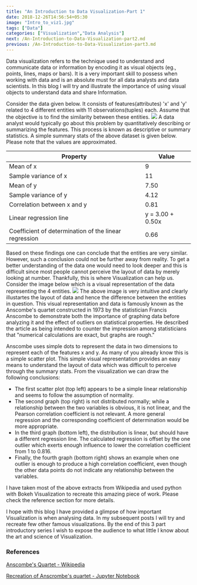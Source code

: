 ```yaml
---
title: "An Introduction to Data Visualization-Part 1"
date: 2018-12-26T14:56:54+05:30
image: "Intro_to_viz1.jpg"
tags: ["Data"]
categories: ["Visualization","Data Analysis"]
next: /An-Introduction-to-Data-Visualization-part2.md
previous: /An-Introduction-to-Data-Visualization-part3.md
---
```

Data visualization refers to the technique used to understand and communicate data or information by encoding it as visual objects (eg., points, lines, maps or bars). It is a very important skill to possess when working with data and is an absolute must for all data analysts and data scientists. In this blog I will try and illustrate the importance of using visual objects to understand data and share Information.

Consider the data given below. It consists of features(attributes) 'x' and 'y' related to 4 different entities with 11 observations(tuples) each. Assume that the objective is to find the similarity between these entities.
![](/anscombes_quartet.png)
 A data analyst would typically go about this problem by quantitatively describing or summarizing the features. This process is known as descriptive or summary statistics. A simple summary stats of the above dataset is given below. Please note that the values are approximated.

 Property |	Value 	
 ---------|----------
Mean of x 	|9 	
Sample variance of x |	11 	
Mean of y |	7.50 	
Sample variance of y |	4.12
Correlation between x and y |	0.81
Linear regression line |	y = 3.00 + 0.50x
Coefficient of determination of the linear regression |	0.66 	

Based on these findings one can conclude that the entities are very similar. However, such a conclusion could not be further away from reality. To get a better understanding of the data one would need to look deeper and this is difficult since most people cannot perceive the layout of data by merely looking at number. Thankfully, this is where Visualization can help us. Consider the image below which is a visual representation of the data representing the 4 entities.
![](/anscombe_quartet_viz.png)
The above image is very intuitive and clearly illustartes the layout of data and hence the difference between the entities in question. This visual representation and data is famously known as the Anscombe's quartet constructed in 1973 by the statistician Francis Anscombe to demonstrate both the importance of graphing data before analyzing it and the effect of outliers on statistical properties. He described the article as being intended to counter the impression among statisticians that "numerical calculations are exact, but graphs are rough."

Anscombe uses simple dots to represent the data in two dimensions to represent each of the features x and y. As many of you already know this is a simple scatter plot. This simple visual representation provides an easy means to understand the layout of data which was difficult to perceive through the summary stats. From the visualization we can draw the following conclusions:

* The first scatter plot (top left) appears to be a simple linear relationship  and seems to follow the assumption of normality.
* The second graph (top right) is not distributed normally; while a relationship between the two variables is obvious, it is not linear, and the Pearson correlation coefficient is not relevant. A more general regression and the corresponding coefficient of determination would be more appropriate.
* In the third graph (bottom left), the distribution is linear, but should have a different regression line. The calculated regression is offset by the one outlier which exerts enough influence to lower the correlation coefficient from 1 to 0.816.
* Finally, the fourth graph (bottom right) shows an example when one outlier is enough to produce a high correlation coefficient, even though the other data points do not indicate any relationship between the variables.

I have taken most of the above extracts from Wikipedia and used python with Bokeh Visualization to recreate this amazing piece of work. Please check the reference section for more details.

I hope with this blog I have provided a glimpse of how important Visualization is when analysing data. In my subsequent posts I will try and recreate few other famous visualizations. By the end of this 3 part introductory series I wish to expose the audience to what little I know about the art and science of Visualization.

### References

[Anscombe's Quartet - Wikipedia](https://en.wikipedia.org/wiki/Anscombe%27s_quartet)

[Recreation of Anscrombe's quartet - Jupyter Notebook](https://github.com/agnurva/WorkingDirectory/blob/master/Anscombe_Quartet.ipynb)
